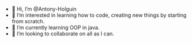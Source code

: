 - 👋 Hi, I’m @Antony-Holguin
- 👀 I’m interested in learning how to code, creating new things by starting from scratch. 
- 🌱 I’m currently learning OOP in java.
- 💞️ I’m looking to collaborate on all as I can.
